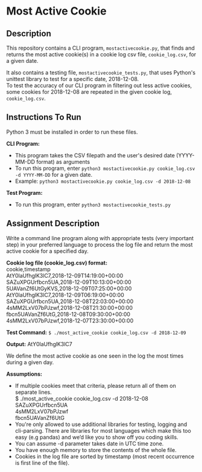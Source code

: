 # Most Active Cookie
## Description
This repository contains a CLI program, `mostactivecookie.py`, that finds and returns the most active cookie(s) in a cookie log csv file, `cookie_log.csv`, for a given date.<br/>

It also contains a testing file, `mostactivecookie_tests.py`, that uses Python's unittest library to test for a specific date, 2018-12-08.  
To test the accuracy of our CLI program in filtering out less active cookies, some cookies for 2018-12-08 are repeated in the given cookie log, `cookie_log.csv`.

## Instructions To Run
Python 3 must be installed in order to run these files.<br/>

**CLI Program:**
* This program takes the CSV filepath and the user's desired date (YYYY-MM-DD format) as arguments
* To run this program, enter `python3 mostactivecookie.py cookie_log.csv -d YYYY-MM-DD` for a given date.
* Example: `python3 mostactivecookie.py cookie_log.csv -d 2018-12-08`<br/>

**Test Program:**
* To run this program, enter `python3 mostactivecookie_tests.py`

## Assignment Description
Write a command line program along with appropriate tests (very important step) in your preferred language to process the log file and return the most active cookie for a specified day.<br/>

**Cookie log file (cookie_log.csv) format:** <br/>
cookie,timestamp <br/>
AtY0laUfhglK3lC7,2018-12-09T14:19:00+00:00 <br/>
SAZuXPGUrfbcn5UA,2018-12-09T10:13:00+00:00 <br/>
5UAVanZf6UtGyKVS,2018-12-09T07:25:00+00:00 <br/>
AtY0laUfhglK3lC7,2018-12-09T06:19:00+00:00 <br/>
SAZuXPGUrfbcn5UA,2018-12-08T22:03:00+00:00 <br/>
4sMM2LxV07bPJzwf,2018-12-08T21:30:00+00:00 <br/>
fbcn5UAVanZf6UtG,2018-12-08T09:30:00+00:00 <br/>
4sMM2LxV07bPJzwf,2018-12-07T23:30:00+00:00 <br/>

**Test Command:**
`$ ./most_active_cookie cookie_log.csv -d 2018-12-09`

**Output:**
AtY0laUfhglK3lC7<br/>

We define the most active cookie as one seen in the log the most times during a given day.<br/>

**Assumptions:**
* If multiple cookies meet that criteria, please return all of them on separate lines.<br/>
$ ./most_active_cookie cookie_log.csv -d 2018-12-08<br/>
  SAZuXPGUrfbcn5UA<br/>
  4sMM2LxV07bPJzwf<br/>
  fbcn5UAVanZf6UtG<br/>
* You're only allowed to use additional libraries for testing, logging and cli-parsing. There are libraries for most languages which make this too easy (e.g pandas) and we’d like you to show off you coding skills.
* You can assume -d parameter takes date in UTC time zone.
* You have enough memory to store the contents of the whole file.
* Cookies in the log file are sorted by timestamp (most recent occurrence is first line of the file).
